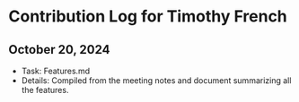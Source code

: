 # Contribution Log for Timothy French

## October 20, 2024

- Task: Features.md
- Details: Compiled from the meeting notes and document summarizing all the features.